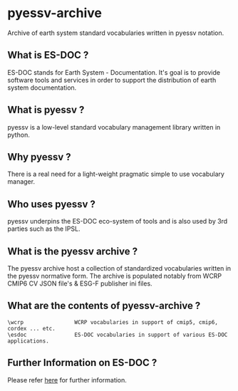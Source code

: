 # pyessv-archive
Archive of earth system standard vocabularies written in pyessv notation.  


What is ES-DOC ?
--------------------------------------

ES-DOC stands for Earth System - Documentation.  It's goal is to provide software tools and services in order to support the distribution of earth system documentation.


What is pyessv ?
--------------------------------------

pyessv is a low-level standard vocabulary management library written in python.


Why pyessv ?
--------------------------------------

There is a real need for a light-weight pragmatic simple to use vocabulary manager.


Who uses pyessv ?
--------------------------------------

pyessv underpins the ES-DOC eco-system of tools and is also used by 3rd parties such as the IPSL.

What is the pyessv archive ?
--------------------------------------

The pyessv archive host a collection of standardized vocabularies written in the pyessv normative form.  The archive is populated notably from WCRP CMIP6 CV JSON file's & ESG-F publisher ini files.


What are the contents of pyessv-archive ?
--------------------------------------

    \wcrp                WCRP vocabularies in support of cmip5, cmip6, cordex ... etc.
    \esdoc               ES-DOC vocabularies in support of various ES-DOC applications.

Further Information on ES-DOC ?
--------------------------------------

Please refer [here](http:es-doc.org) for further information.

